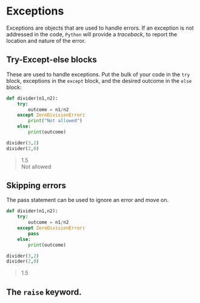 # Exceptions
Exceptions are objects that are used to handle errors.
If an exception is not addressed in the code, ```Python``` will provide a _traceback_, to report the location and nature of the error.

## Try-Except-else blocks 
These are used to handle exceptions. Put the bulk of your code in the ```try``` block, exceptions in the ```except``` block, and the desired outcome in the ```else``` block:
```python
def divider(n1,n2):
    try:
        outcome = n1/n2
    except ZeroDivisionError:
        print("Not allowed")
    else:
        print(outcome)

divider(3,2)
divider(2,0)
```
> 1.5\
> Not allowed

## Skipping errors
The pass statement can be used to ignore an error and move on.
```python
def divider(n1,n2):
    try:
        outcome = n1/n2
    except ZeroDivisionError:
        pass
    else:
        print(outcome)

divider(3,2)
divider(2,0)
```
> 1.5

## The ```raise``` keyword. 

